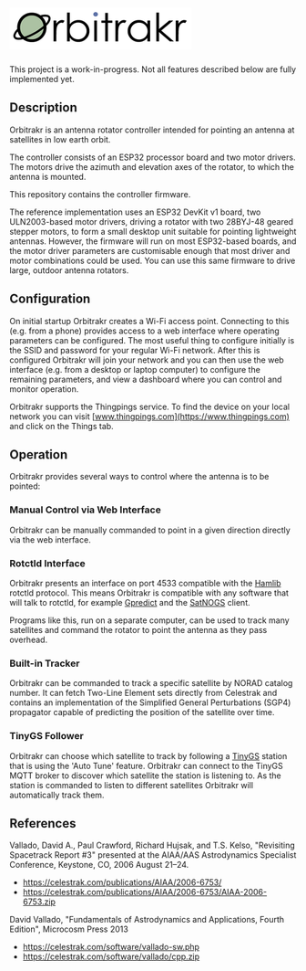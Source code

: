 # ![Orbitrakr](assets/logo-320px-opt.png)

This project is a work-in-progress. Not all features described below are fully implemented yet.

## Description

Orbitrakr is an antenna rotator controller intended for pointing an antenna at satellites in low earth orbit.

The controller consists of an ESP32 processor board and two motor drivers. The motors drive the azimuth and elevation axes of the rotator, to which the antenna is mounted.

This repository contains the controller firmware.

The reference implementation uses an ESP32 DevKit v1 board, two ULN2003-based motor drivers, driving a rotator with two 28BYJ-48 geared stepper motors, to form a small desktop unit suitable for pointing lightweight antennas. However, the firmware will run on most ESP32-based boards, and the motor driver parameters are customisable enough that most driver and motor combinations could be used. You can use this same firmware to drive large, outdoor antenna rotators.

## Configuration

On initial startup Orbitrakr creates a Wi-Fi access point. Connecting to this (e.g. from a phone) provides access to a web interface where operating parameters can be configured. The most useful thing to configure initially is the SSID and password for your regular Wi-Fi network. After this is configured Orbitrakr will join your network and you can then use the web interface (e.g. from a desktop or laptop computer) to configure the remaining parameters, and view a dashboard where you can control and monitor operation.

Orbitrakr supports the Thingpings service. To find the device on your local network you can visit [www.thingpings.com](https://www.thingpings.com) and click on the Things tab.

## Operation

Orbitrakr provides several ways to control where the antenna is to be pointed:

### Manual Control via Web Interface

Orbitrakr can be manually commanded to point in a given direction directly via the web interface.

### Rotctld Interface

Orbitrakr presents an interface on port 4533 compatible with the [Hamlib](https://github.com/Hamlib/Hamlib) rotctld protocol. This means Orbitrakr is compatible with any software that will talk to rotctld, for example [Gpredict](http://gpredict.oz9aec.net/) and the [SatNOGS](https://wiki.satnogs.org/) client.

Programs like this, run on a separate computer, can be used to track many satellites and command the rotator to point the antenna as they pass overhead.

### Built-in Tracker

Orbitrakr can be commanded to track a specific satellite by NORAD catalog number. It can fetch Two-Line Element sets directly from Celestrak and contains an implementation of the Simplified General Perturbations (SGP4) propagator capable of predicting the position of the satellite over time.

### TinyGS Follower

Orbitrakr can choose which satellite to track by following a [TinyGS](https://tinygs.com/) station that is using the 'Auto Tune' feature. Orbitrakr can connect to the TinyGS MQTT broker to discover which satellite the station is listening to. As the station is commanded to listen to different satellites Orbitrakr will automatically track them.

## References

Vallado, David A., Paul Crawford, Richard Hujsak, and T.S. Kelso, "Revisiting Spacetrack Report #3" presented at the AIAA/AAS Astrodynamics Specialist Conference, Keystone, CO, 2006 August 21–24.

- https://celestrak.com/publications/AIAA/2006-6753/
- https://celestrak.com/publications/AIAA/2006-6753/AIAA-2006-6753.zip

David Vallado, "Fundamentals of Astrodynamics and Applications, Fourth Edition", Microcosm Press 2013

- https://celestrak.com/software/vallado-sw.php
- https://celestrak.com/software/vallado/cpp.zip



